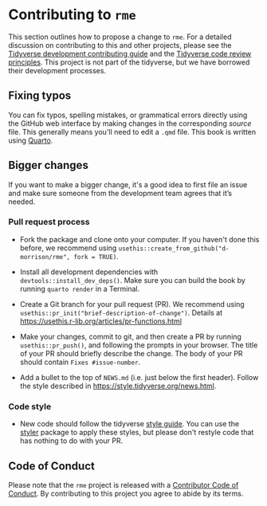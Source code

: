 # Contributing to `rme`

This section outlines how to propose a change to `rme`.
For a detailed discussion on contributing to this and other projects, please see the [Tidyverse development contributing guide](https://rstd.io/tidy-contrib) and the [Tidyverse code review principles](https://code-review.tidyverse.org/). This project is not part of the tidyverse, but we have borrowed their development processes.

## Fixing typos

You can fix typos, spelling mistakes, or grammatical errors directly using the GitHub web interface by making changes in the corresponding *source* file. 
This generally means you'll need to edit a `.qmd` file. 
This book is written using [Quarto](https://quarto.org/docs/books/).

## Bigger changes

If you want to make a bigger change, it's a good idea to first file an issue and make sure someone from the development team agrees that it’s needed. 

### Pull request process

*   Fork the package and clone onto your computer. If you haven't done this before, we recommend using `usethis::create_from_github("d-morrison/rme", fork = TRUE)`.

*   Install all development dependencies with `devtools::install_dev_deps()`. Make sure you can build the book by running `quarto render` in a Terminal.

*   Create a Git branch for your pull request (PR). 
We recommend using `usethis::pr_init("brief-description-of-change")`. 
Details at <https://usethis.r-lib.org/articles/pr-functions.html>

*   Make your changes, commit to git, and then create a PR by running `usethis::pr_push()`, and following the prompts in your browser.
    The title of your PR should briefly describe the change.
    The body of your PR should contain `Fixes #issue-number`.

*  Add a bullet to the top of `NEWS.md` (i.e. just below the first header). Follow the style described in <https://style.tidyverse.org/news.html>.

### Code style

*   New code should follow the tidyverse [style guide](https://style.tidyverse.org). 
    You can use the [styler](https://CRAN.R-project.org/package=styler) package to apply these styles, but please don't restyle code that has nothing to do with your PR.  

## Code of Conduct

Please note that the `rme` project is released with a
[Contributor Code of Conduct](CODE_OF_CONDUCT.md). By contributing to this
project you agree to abide by its terms.
